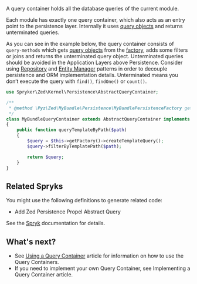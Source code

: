 A query container holds all the database queries of the current module.

Each module has exactly one query container, which also acts as an entry point to the persistence layer. Internally it uses [query objects](https://documentation.spryker.com/v4/docs/query-objects) and returns unterminated queries.

As you can see in the example below, the query container consists of `query-methods` which gets [query objects](https://documentation.spryker.com/v4/docs/query-objects) from the [factory](https://documentation.spryker.com/v4/docs/factory), adds some filters or joins and returns the unterminated query object.
Unterminated queries should be avoided in the Application Layers above Persistence. Consider using [Repository](https://documentation.spryker.com/v4/docs/repository) and [Entity Manager](https://documentation.spryker.com/v4/docs/entity-manager) patterns in order to decouple persistence and ORM implementation details.
Unterminated means you don’t execute the query with `find()`, `findOne()` or `count()`.

```php
use Spryker\Zed\Kernel\Persistence\AbstractQueryContainer;

/**
 * @method \Pyz\Zed\MyBundle\Persistence\MyBundlePersistenceFactory getFactory()
 */
class MyBundleQueryContainer extends AbstractQueryContainer implements MyBundleQueryContainerInterface
{
    public function queryTemplateByPath($path)
    {
        $query = $this->getFactory()->createTemplateQuery();
        $query->filterByTemplatePath($path);

        return $query;
    }
}
```



## Related Spryks

You might use the following definitions to generate related code:

* Add Zed Persistence Propel Abstract Query

See the [Spryk](https://documentation.spryker.com/v2/docs/spryk-201903) documentation for details.

## What's next?

* See [Using a Query Container](https://documentation.spryker.com/v4/docs/using-a-query-container ) article for information on how to use the Query Containers.
* If you need to implement your own Query Container, see Implementing a Query Container article.